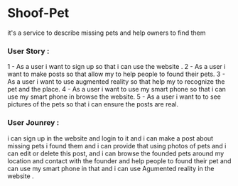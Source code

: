 # Shoof-Pet
it's a service to describe missing pets and help owners to find them 

### User Story :
 1 - As a user i want to sign up so that i can use the website .
 2 - As a user i want to make posts so that allow my to help people to found their pets.
 3 - As a user i want to use augmented reality so that help my to recognize the pet and the place. 
 4 - As a user i want to use my smart phone so that i can use my smart phone in browse the website.
 5 - As a user i want to to see pictures of the pets so that i can ensure the posts are real.

### User Jounrey : 
i can sign up in the website and login to it and i can make a post about missing pets i found them and i can provide  that using photos of pets and i can edit or delete this post, and i  can browse the founded pets around my location and contact with the founder and help people to found their pet and can use my smart phone in that and i can use Agumented reality in the website .
 
